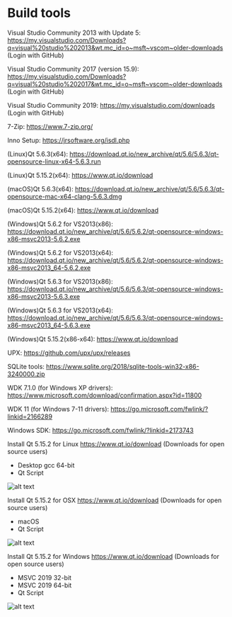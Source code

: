 Build tools
=======
Visual Studio Community 2013 with Update 5: https://my.visualstudio.com/Downloads?q=visual%20studio%202013&wt.mc_id=o~msft~vscom~older-downloads (Login with GitHub)

Visual Studio Community 2017 (version 15.9): https://my.visualstudio.com/Downloads?q=visual%20studio%202017&wt.mc_id=o~msft~vscom~older-downloads (Login with GitHub)

Visual Studio Community 2019: https://my.visualstudio.com/downloads (Login with GitHub)

7-Zip: https://www.7-zip.org/

Inno Setup: https://jrsoftware.org/isdl.php

(Linux)Qt 5.6.3(x64): https://download.qt.io/new_archive/qt/5.6/5.6.3/qt-opensource-linux-x64-5.6.3.run

(Linux)Qt 5.15.2(x64): https://www.qt.io/download

(macOS)Qt 5.6.3(x64): https://download.qt.io/new_archive/qt/5.6/5.6.3/qt-opensource-mac-x64-clang-5.6.3.dmg

(macOS)Qt 5.15.2(x64): https://www.qt.io/download

(Windows)Qt 5.6.2 for VS2013(x86): https://download.qt.io/new_archive/qt/5.6/5.6.2/qt-opensource-windows-x86-msvc2013-5.6.2.exe

(Windows)Qt 5.6.2 for VS2013(x64): https://download.qt.io/new_archive/qt/5.6/5.6.2/qt-opensource-windows-x86-msvc2013_64-5.6.2.exe

(Windows)Qt 5.6.3 for VS2013(x86): https://download.qt.io/new_archive/qt/5.6/5.6.3/qt-opensource-windows-x86-msvc2013-5.6.3.exe

(Windows)Qt 5.6.3 for VS2013(x64): https://download.qt.io/new_archive/qt/5.6/5.6.3/qt-opensource-windows-x86-msvc2013_64-5.6.3.exe

(Windows)Qt 5.15.2(x86-x64): https://www.qt.io/download

UPX: https://github.com/upx/upx/releases

SQLite tools: https://www.sqlite.org/2018/sqlite-tools-win32-x86-3240000.zip

WDK 7.1.0 (for Windows XP drivers): https://www.microsoft.com/download/confirmation.aspx?id=11800

WDK 11 (for Windows 7-11 drivers): https://go.microsoft.com/fwlink/?linkid=2166289

Windows SDK: https://go.microsoft.com/fwlink/?linkid=2173743

Install Qt 5.15.2 for Linux https://www.qt.io/download (Downloads for open source users)

- Desktop gcc 64-bit
- Qt Script

![alt text](https://github.com/horsicq/build_tools/blob/master/images/Linux_Qt5_15_1.png "Qt 5.15.1")

Install Qt 5.15.2 for OSX https://www.qt.io/download (Downloads for open source users)

- macOS
- Qt Script

![alt text](https://github.com/horsicq/build_tools/blob/master/images/OSX_Qt5_15_1.png "Qt 5.15.1")

Install Qt 5.15.2 for Windows https://www.qt.io/download (Downloads for open source users)

- MSVC 2019 32-bit
- MSVC 2019 64-bit
- Qt Script

![alt text](https://github.com/horsicq/build_tools/blob/master/images/Windows_Qt5_15_1.png "Qt 5.15.1")
